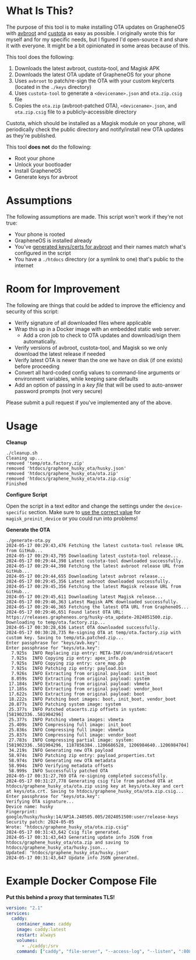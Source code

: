 # What Is This?

The purpose of this tool is to make installing OTA updates on GrapheneOS with [avbroot](https://github.com/chenxiaolong/avbroot) and [custota](https://github.com/chenxiaolong/Custota) as easy as possible. I originally wrote this for myself and for my specific needs, but I figured I'd open-source it and share it with everyone. It might be a bit opinionated in some areas because of this.

This tool does the following:
1) Downloads the latest avbroot, custota-tool, and Magisk APK
2) Downloads the latest OTA update of GrapheneOS for your phone
3) Uses `avbroot` to patch/re-sign the OTA with your custom key/certs (located in the `./keys` directory)
4) Uses `custota-tool` to generate a `<devicename>.json` and `ota.zip.csig` file
5) Copies the `ota.zip` (avbroot-patched OTA), `<devicename>.json`, and `ota.zip.csig` file to a publicly-accessible directory

Custota, which should be installed as a Magisk module on your phone, will periodically check the public directory and notify/install new OTA updates as they're published.

This tool **does not** do the following:
- Root your phone
- Unlock your bootloader
- Install GrapheneOS
- Generate keys for avbroot

# Assumptions

The following assumptions are made. This script won't work if they're not true:
- Your phone is rooted
- GrapheneOS is installed already
- You've [generated keys/certs for avbroot](https://github.com/chenxiaolong/avbroot#generating-keys) and their names match what's configured in the script
- You have a `./htdocs` directory (or a symlink to one) that's public to the internet

# Room for Improvement

The following are things that could be added to improve the efficiency and security of this script:
- Verify signature of all downloaded files where applicable
- Wrap this up in a Docker image with an embedded static web server.
  - Add a cron job to check to OTA updates and download/sign them automatically.
- Verify versions of avbroot, custota-tool, and Magisk so we only download the latest release if needed
- Verify latest OTA is newer than the one we have on disk (if one exists) before proceeding
- Convert all hard-coded config values to command-line arguments or environment variables, while keeping sane defaults
- Add an option of passing in a _key file_ that will be used to auto-answer password prompts (not very secure)

Please submit a pull request if you've implemented any of the above.

# Usage

**Cleanup**
```
./cleanup.sh
Cleaning up...
removed 'temp/ota.factory.zip'
removed 'htdocs/graphene_husky_ota/husky.json'
removed 'htdocs/graphene_husky_ota/ota.zip'
removed 'htdocs/graphene_husky_ota/ota.zip.csig'
Finished
```

**Configure Script**

Open the script in a text editor and change the settings under the `device-specific` section.
Make sure to [use the correct value](https://github.com/chenxiaolong/avbroot/blob/master/README.md#magisk-preinit-device) for `magisk_preinit_device` or you could run into problems!

**Generate the OTA**
```
./generate-ota.py
2024-05-17 00:29:43,476 Fetching the latest custota-tool release URL from GitHub...
2024-05-17 00:29:43,795 Downloading latest custota-tool release...
2024-05-17 00:29:44,398 Latest custota-tool downloaded successfully.
2024-05-17 00:29:44,398 Fetching the latest avbroot release URL from GitHub...
2024-05-17 00:29:44,655 Downloading latest avbroot release...
2024-05-17 00:29:45,356 Latest avbroot downloaded successfully.
2024-05-17 00:29:45,356 Fetching the latest Magisk release URL from GitHub...
2024-05-17 00:29:45,611 Downloading latest Magisk release...
2024-05-17 00:29:46,363 Latest Magisk APK downloaded successfully.
2024-05-17 00:29:46,365 Fetching the latest OTA URL from GrapheneOS...
2024-05-17 00:29:46,651 Found latest OTA URL: https://releases.grapheneos.org/husky-ota_update-2024051500.zip. Downloading to temp/ota.factory.zip...
2024-05-17 00:30:28,636 Latest OTA downloaded successfully.
2024-05-17 00:30:28,735 Re-signing OTA at temp/ota.factory.zip with custom key. Saving to temp/ota.patched.zip...
Enter passphrase for "keys/avb.key":
Enter passphrase for "keys/ota.key":
  7.925s  INFO Replacing zip entry: META-INF/com/android/otacert
  7.925s  INFO Copying zip entry: apex_info.pb
  7.925s  INFO Copying zip entry: care_map.pb
  7.925s  INFO Patching zip entry: payload.bin
  7.926s  INFO Extracting from original payload: init_boot
  8.059s  INFO Extracting from original payload: system
 17.184s  INFO Extracting from original payload: vbmeta
 17.185s  INFO Extracting from original payload: vendor_boot
 17.622s  INFO Extracting from original payload: boot
 18.222s  INFO Patching boot images: boot, init_boot, vendor_boot
 20.877s  INFO Patching system image: system
 25.377s  INFO Patched otacerts.zip offsets in system: [581902336..581904296]
 25.377s  INFO Patching vbmeta images: vbmeta
 25.409s  INFO Compressing full image: init_boot
 25.836s  INFO Compressing full image: vbmeta
 25.837s  INFO Compressing full image: vendor_boot
 27.783s  INFO Compressing partial image: system: [581902336..581904296, 1187856384..1206686528, 1206984640..1206984704]
 34.219s  INFO Generating new OTA payload
 58.974s  INFO Patching zip entry: payload_properties.txt
 58.974s  INFO Generating new OTA metadata
 58.994s  INFO Verifying metadata offsets
 58.999s  INFO Successfully patched OTA
2024-05-17 00:31:27,769 OTA re-signing completed successfully.
2024-05-17 00:31:27,778 Generating csig file from patched OTA at htdocs/graphene_husky_ota/ota.zip using key at keys/ota.key and cert at keys/ota.crt. Saving to htdocs/graphene_husky_ota/ota.zip.csig...
Enter passphrase for "keys/ota.key":
Verifying OTA signature...
Device name: husky
Fingerprint: google/husky/husky:14/AP1A.240505.005/2024051500:user/release-keys
Security patch: 2024-05-05
Wrote: "htdocs/graphene_husky_ota/ota.zip.csig"
2024-05-17 00:31:43,642 Csig file generated.
2024-05-17 00:31:43,643 Generating update info JSON from htdocs/graphene_husky_ota/ota.zip and saving to htdocs/graphene_husky_ota/husky.json...
Updated: "htdocs/graphene_husky_ota/husky.json"
2024-05-17 00:31:43,647 Update info JSON generated.
```

# Example Docker Compose File

**Put this behind a proxy that terminates TLS!**

```yaml
version: "2.1"
services:
  caddy:
    container_name: caddy
    image: caddy:latest
    restart: always
    volumes:
      - ./caddy:/srv
    command: ["caddy", "file-server", "--access-log", "--listen", ":8080", "--root", "/srv"]
```
